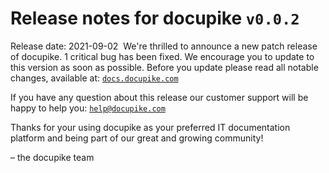 # Release notes for docupike `v0.0.2`

Release date: 2021-09-02
​
We're thrilled to announce a new patch release of docupike. 1 critical bug has been fixed. We encourage you to update to this version as soon as possible. Before you update please read all notable changes, available at: [`docs.docupike.com`](https://docs.docupike.com/ref/changelog.html)

If you have any question about this release our customer support will be happy to help you: [`help@docupike.com`](mailto:help@docupike.com)

Thanks for your using docupike as your preferred IT documentation platform and being part of our great and growing community!

– the docupike team

